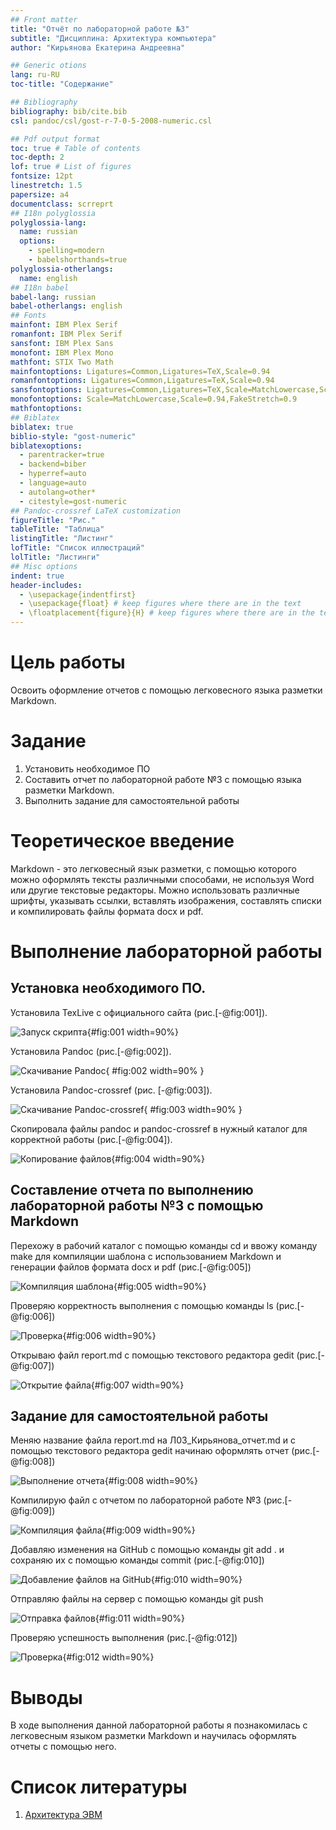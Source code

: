 ```yaml
---
## Front matter
title: "Отчёт по лабораторной работе №3"
subtitle: "Дисциплина: Архитектура компьютера"
author: "Кирьянова Екатерина Андреевна"

## Generic otions
lang: ru-RU
toc-title: "Содержание"

## Bibliography
bibliography: bib/cite.bib
csl: pandoc/csl/gost-r-7-0-5-2008-numeric.csl

## Pdf output format
toc: true # Table of contents
toc-depth: 2
lof: true # List of figures
fontsize: 12pt
linestretch: 1.5
papersize: a4
documentclass: scrreprt
## I18n polyglossia
polyglossia-lang:
  name: russian
  options:
	- spelling=modern
	- babelshorthands=true
polyglossia-otherlangs:
  name: english
## I18n babel
babel-lang: russian
babel-otherlangs: english
## Fonts
mainfont: IBM Plex Serif
romanfont: IBM Plex Serif
sansfont: IBM Plex Sans
monofont: IBM Plex Mono
mathfont: STIX Two Math
mainfontoptions: Ligatures=Common,Ligatures=TeX,Scale=0.94
romanfontoptions: Ligatures=Common,Ligatures=TeX,Scale=0.94
sansfontoptions: Ligatures=Common,Ligatures=TeX,Scale=MatchLowercase,Scale=0.94
monofontoptions: Scale=MatchLowercase,Scale=0.94,FakeStretch=0.9
mathfontoptions:
## Biblatex
biblatex: true
biblio-style: "gost-numeric"
biblatexoptions:
  - parentracker=true
  - backend=biber
  - hyperref=auto
  - language=auto
  - autolang=other*
  - citestyle=gost-numeric
## Pandoc-crossref LaTeX customization
figureTitle: "Рис."
tableTitle: "Таблица"
listingTitle: "Листинг"
lofTitle: "Список иллюстраций"
lolTitle: "Листинги"
## Misc options
indent: true
header-includes:
  - \usepackage{indentfirst}
  - \usepackage{float} # keep figures where there are in the text
  - \floatplacement{figure}{H} # keep figures where there are in the text
---
```


# Цель работы

Освоить оформление отчетов с помощью легковесного языка разметки Markdown.

# Задание

1. Установить необходимое ПО
2. Составить отчет по лабораторной работе №3 с помощью языка разметки Markdown.
3. Выполнить задание для самостоятельной работы

# Теоретическое введение

Markdown - это легковесный язык разметки, с помощью которого можно оформлять тексты
различными способами, не используя Word или другие текстовые редакторы. Можно использовать различные шрифты, указывать ссылки, вставлять изображения, составлять списки и компилировать файлы формата docx и pdf.

# Выполнение лабораторной работы

## Установка необходимого ПО.

Установила TexLive с официального сайта (рис.[-@fig:001]).
    
![Запуск скрипта](image/image1.png){#fig:001 width=90%} 

Установила Pandoc (рис.[-@fig:002]).
    
![Скачивание Pandoc](image/image2.png){ #fig:002 width=90% } 

Установила Pandoc-crossref (рис. [-@fig:003]).
    
![Скачивание Pandoc-crossref](image/image3.png){ #fig:003 width=90% }

Скопировала файлы pandoc и pandoc-crossref в нужный каталог для корректной работы (рис.[-@fig:004]).
    
![Копирование файлов](image/image4.png){#fig:004 width=90%}

## Составление отчета по выполнению лабораторной работы №3 с помощью Markdown

Перехожу в рабочий каталог с помощью команды cd и ввожу команду make для компиляции шаблона с использованием Markdown и генерации файлов формата docx и pdf (рис.[-@fig:005])
    
![Компиляция шаблона](image/image5.png){#fig:005 width=90%}

Проверяю корректность выполнения с помощью команды ls (рис.[-@fig:006])

![Проверка](image/image6.png){#fig:006 width=90%}

Открываю файл report.md с помощью текстового редактора gedit (рис.[-@fig:007])

![Открытие файла](image/image7.png){#fig:007 width=90%}

## Задание для самостоятельной работы

Меняю название файла report.md на Л03_Кирьянова_отчет.md и с помощью текстового редактора gedit начинаю оформлять отчет (рис.[-@fig:008])

![Выполнение отчета](image/image8.png){#fig:008 width=90%}

Компилирую файл с отчетом по лабораторной работе №3 (рис.[-@fig:009])

![Компиляция файла](image/image9.png){#fig:009 width=90%}

Добавляю изменения на GitHub с помощью команды git add . и сохраняю их с помощью команды commit (рис.[-@fig:010])

![Добавление файлов на GitHub](image/image10.png){#fig:010 width=90%}

Отправляю файлы на сервер с помощью команды git push 

![Отправка файлов](image/image11.png){#fig:011 width=90%}

Проверяю успешность выполнения (рис.[-@fig:012])

![Проверка](image/image12.png){#fig:012 width=90%}

# Выводы

В ходе выполнения данной лабораторной работы я познакомилась с легковесным языком разметки Markdown и научилась оформлять отчеты с помощью него.

# Список литературы
1. [Архитектура ЭВМ](https://esystem.rudn.ru/pluginfile.php/2089530/mod_resource/content/0/Лабораторная%20работа%20№3.%20Язык%20разметки%20.pdf)

